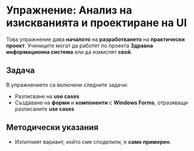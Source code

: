 # Упражнение: Анализ на изискванията и проектиране на UI

Това упражнение дава **началото** на **разработването** на **практически проект**. Учениците могат да работят по проекта **Здравна информационна система** или да измислят **свой**.

## Задача
В упражнението са включени следните задачи:
 - Разписване на **use cases**
 - Създаване на **форми** и **компоненти** с **Windows Forms**, отразяващи разписаните **use cases**

## Методически указания
 - Изпитният вариант, който сме споделили, е **само примерен**.